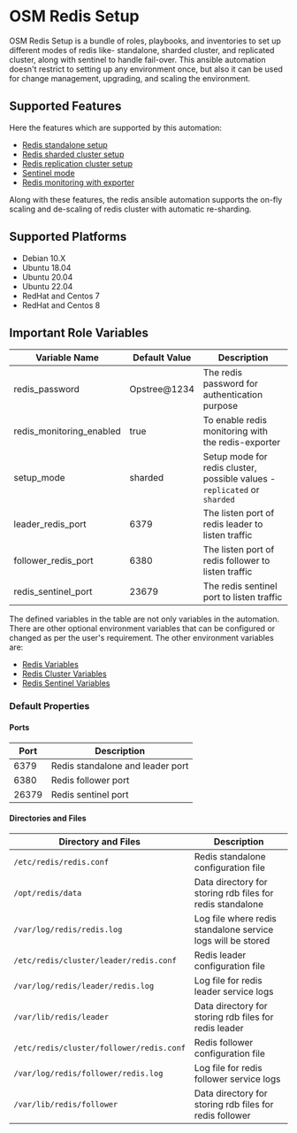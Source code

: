 # OSM Redis Setup

OSM Redis Setup is a bundle of roles, playbooks, and inventories to set up different modes of redis like- standalone, sharded cluster, and replicated cluster, along with sentinel to handle fail-over. This ansible automation doesn't restrict to setting up any environment once, but also it can be used for change management, upgrading, and scaling the environment.

## Supported Features

Here the features which are supported by this automation:

- [Redis standalone setup](https://redis.io/docs/getting-started/)
- [Redis sharded cluster setup](https://redis.io/docs/management/scaling/)
- [Redis replication cluster setup](https://redis.io/docs/management/replication/)
- [Sentinel mode](https://redis.io/docs/management/sentinel/)
- [Redis monitoring with exporter](https://github.com/oliver006/redis_exporter)

Along with these features, the redis ansible automation supports the on-fly scaling and de-scaling of redis cluster with automatic re-sharding.

## Supported Platforms

- Debian 10.X
- Ubuntu 18.04
- Ubuntu 20.04
- Ubuntu 22.04
- RedHat and Centos 7
- RedHat and Centos 8

## Important Role Variables

| **Variable Name**        | **Default Value** | **Description**                                                           |
|--------------------------|-------------------|---------------------------------------------------------------------------|
| redis_password           | Opstree@1234      | The redis password for authentication purpose                             |
| redis_monitoring_enabled | true              | To enable redis monitoring with the redis-exporter                        |
| setup_mode               | sharded           | Setup mode for redis cluster, possible values - `replicated` or `sharded` |
| leader_redis_port        | 6379              | The listen port of redis leader to listen traffic                         |
| follower_redis_port      | 6380              | The listen port of redis follower to listen traffic                       |
| redis_sentinel_port      | 23679             | The redis sentinel port to listen traffic                                 |

The defined variables in the table are not only variables in the automation. There are other optional environment variables that can be configured or changed as per the user's requirement. The other environment variables are:

- [Redis Variables](roles/redis/defaults)
- [Redis Cluster Variables](roles/redis-cluster/defaults)
- [Redis Sentinel Variables](roles/sentinel/defaults)

### Default Properties

#### Ports

| **Port** | **Description**                  |
|----------|----------------------------------|
| 6379     | Redis standalone and leader port |
| 6380     | Redis follower port              |
| 26379    | Redis sentinel port              |

#### Directories and Files

| **Directory and Files**                  | **Description**                                             |
|------------------------------------------|-------------------------------------------------------------|
| `/etc/redis/redis.conf`                  | Redis standalone configuration file                         |
| `/opt/redis/data`                        | Data directory for storing rdb files for redis standalone   |
| `/var/log/redis/redis.log`               | Log file where redis standalone service logs will be stored |
| `/etc/redis/cluster/leader/redis.conf`   | Redis leader configuration file                             |
| `/var/log/redis/leader/redis.log`        | Log file for redis leader service logs                      |
| `/var/lib/redis/leader`                  | Data directory for storing rdb files for redis leader       |
| `/etc/redis/cluster/follower/redis.conf` | Redis follower configuration file                           |
| `/var/log/redis/follower/redis.log`      | Log file for redis follower service logs                    |
| `/var/lib/redis/follower`                | Data directory for storing rdb files for redis follower     |

